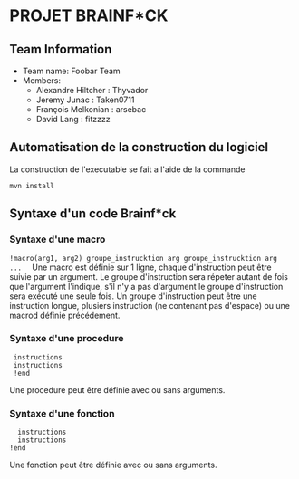 # PROJET BRAINF*CK

## Team Information

  * Team name: Foobar Team
  * Members:
    *  Alexandre Hiltcher : Thyvador
    *  Jeremy Junac : Taken0711
    *  François Melkonian : arsebac
    *  David Lang : fitzzzz
    
## Automatisation de la construction du logiciel
La construction de l'executable se fait a l'aide de la commande
  ```shell
 mvn install
 ```
 
## Syntaxe d'un code Brainf*ck
### Syntaxe d'une macro
   ``!macro(arg1, arg2) groupe_instrucktion arg groupe_instrucktion arg  ... 
``
Une macro est définie sur 1 ligne, chaque d'instruction peut être suivie par un argument. Le groupe d'instruction sera répeter autant de fois que l'argument l'indique, s'il n'y a pas d'argument le groupe d'instruction sera exécuté une seule fois.
Un groupe d'instruction peut être une instruction longue, plusiers instruction (ne contenant pas d'espace) ou une macrod définie précédement.
  
### Syntaxe d'une procedure
```!procedure(arg1, arg2){
 instructions
 instructions
 !end
```
Une procedure peut être définie avec ou sans arguments.
 
### Syntaxe d'une fonction
```!fonction(arg1, arg2){
  instructions
  instructions
!end
```
Une fonction peut être définie avec ou sans arguments.
